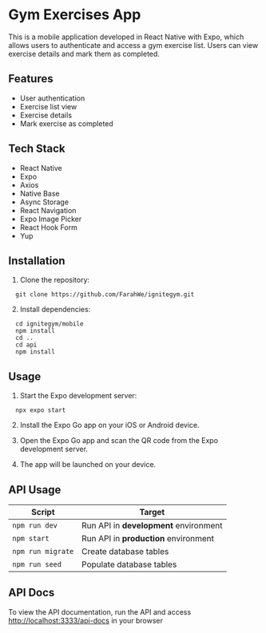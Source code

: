 # Gym Exercises App

This is a mobile application developed in React Native with Expo, which allows users to authenticate and access a gym exercise list. Users can view exercise details and mark them as completed.

## Features

- User authentication
- Exercise list view
- Exercise details
- Mark exercise as completed

## Tech Stack

- React Native
- Expo
- Axios
- Native Base
- Async Storage
- React Navigation
- Expo Image Picker
- React Hook Form
- Yup

## Installation

1. Clone the repository:

```console
  git clone https://github.com/FarahWe/ignitegym.git
```

2. Install dependencies:

```console
  cd ignitegym/mobile
  npm install
  cd ..
  cd api
  npm install
```

## Usage

1. Start the Expo development server:

```console
  npx expo start
```

2. Install the Expo Go app on your iOS or Android device.

3. Open the Expo Go app and scan the QR code from the Expo development server.

4. The app will be launched on your device.

## API Usage

| Script            | Target                                 |
| ----------------- | -------------------------------------- |
| `npm run dev`     | Run API in **development** environment |
| `npm start`       | Run API in **production** environment  |
| `npm run migrate` | Create database tables                 |
| `npm run seed`    | Populate database tables               |

## API Docs

To view the API documentation, run the API and access [http://localhost:3333/api-docs](http://localhost:3333/api-docs) in your browser
